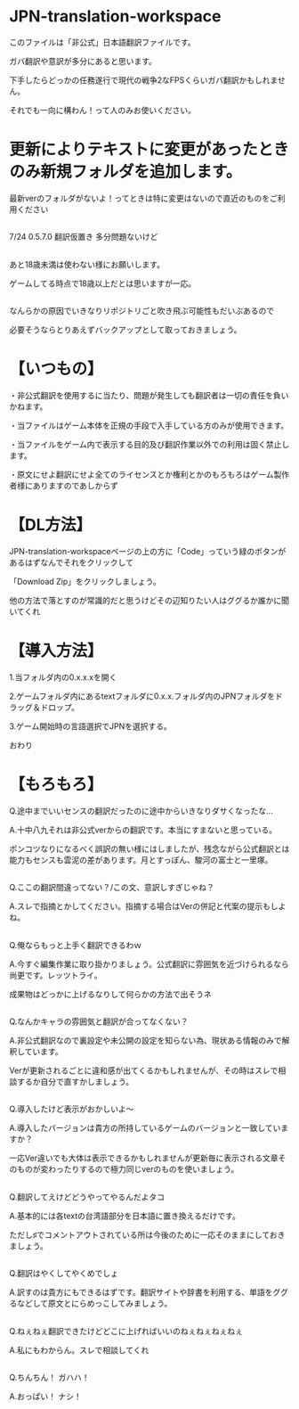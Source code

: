 # JPN-translation-workspace

このファイルは「非公式」日本語翻訳ファイルです。

ガバ翻訳や意訳が多分にあると思います。

下手したらどっかの任務遂行で現代の戦争2なFPSくらいガバ翻訳かもしれません。

それでも一向に構わん！って人のみお使いください。

# 更新によりテキストに変更があったときのみ新規フォルダを追加します。

最新verのフォルダがないよ！ってときは特に変更はないので直近のものをご利用ください

##
7/24  0.5.7.0 翻訳仮置き 多分問題ないけど
##
あと18歳未満は使わない様にお願いします。

ゲームしてる時点で18歳以上だとは思いますが一応。
##
なんらかの原因でいきなりリポジトリごと吹き飛ぶ可能性もだいぶあるので

必要そうならとりあえずバックアップとして取っておきましょう。
##

# 【いつもの】

・非公式翻訳を使用するに当たり、問題が発生しても翻訳者は一切の責任を負いかねます。

・当ファイルはゲーム本体を正規の手段で入手している方のみが使用できます。

・当ファイルをゲーム内で表示する目的及び翻訳作業以外での利用は固く禁止します。

・原文にせよ翻訳にせよ全てのライセンスとか権利とかのもろもろはゲーム製作者様にありますのであしからず

##

# 【DL方法】
JPN-translation-workspaceページの上の方に「Code」っていう緑のボタンがあるはずなんでそれをクリックして

「Download Zip」をクリックしましょう。

他の方法で落とすのが常識的だと思うけどその辺知りたい人はググるか誰かに聞いてくれ

##

# 【導入方法】
1.当フォルダ内の0.x.x.xを開く

2.ゲームフォルダ内にあるtextフォルダに0.x.x.フォルダ内のJPNフォルダをドラッグ＆ドロップ。

3.ゲーム開始時の言語選択でJPNを選択する。

おわり

##

# 【もろもろ】
Q.途中までいいセンスの翻訳だったのに途中からいきなりダサくなったな...

A.十中八九それは非公式verからの翻訳です。本当にすまないと思っている。

ポンコツなりになるべく誤訳の無い様にはしましたが、残念ながら公式翻訳とは能力もセンスも雲泥の差があります。月とすっぽん、駿河の富士と一里塚。
##


Q.ここの翻訳間違ってない？/この文、意訳しすぎじゃね？

A.スレで指摘とかしてください。指摘する場合はVerの併記と代案の提示もしよね。
##

Q.俺ならもっと上手く翻訳できるわｗ

A.今すぐ編集作業に取り掛かりましょう。公式翻訳に雰囲気を近づけられるなら尚更です。レッツトライ。

成果物はどっかに上げるなりして何らかの方法で出そうネ
##

Q.なんかキャラの雰囲気と翻訳が合ってなくない？

A.非公式翻訳なので裏設定や未公開の設定を知らない為、現状ある情報のみで解釈しています。

Verが更新されるごとに違和感が出てくるかもしれませんが、その時はスレで相談するか自分で直すかしましょう。
##

Q.導入したけど表示がおかしいよ～

A.導入したバージョンは貴方の所持しているゲームのバージョンと一致していますか？

一応Ver違いでも大体は表示できるかもしれませんが更新毎に表示される文章そのものが変わったりするので極力同じverのものを使いましょう。
##

Q.翻訳してえけどどうやってやるんだよタコ

A.基本的には各textの台湾語部分を日本語に置き換えるだけです。

ただし♯でコメントアウトされている所は今後のために一応そのままにしておきましょう。
##

Q.翻訳はやくしてやくめでしょ

A.訳すのは貴方にもできるはずです。翻訳サイトや辞書を利用する、単語をググるなどして原文とにらめっこしてみましょう。
##
Q.ねぇねぇ翻訳できたけどどこに上げればいいのねぇねぇねぇねぇ

A.私にもわからん。スレで相談してくれ
##
Q.ちんちん！ ガハハ！

A.おっぱい！ ナシ！
